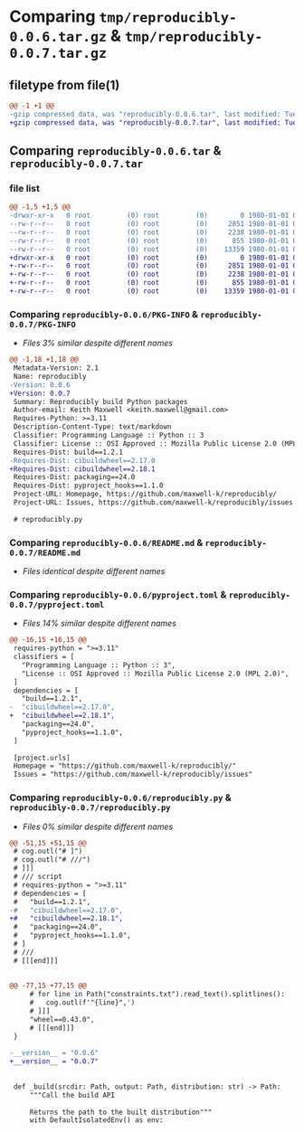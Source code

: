 # Comparing `tmp/reproducibly-0.0.6.tar.gz` & `tmp/reproducibly-0.0.7.tar.gz`

## filetype from file(1)

```diff
@@ -1 +1 @@
-gzip compressed data, was "reproducibly-0.0.6.tar", last modified: Tue Jan  1 00:00:00 1980, max compression
+gzip compressed data, was "reproducibly-0.0.7.tar", last modified: Tue Jan  1 00:00:00 1980, max compression
```

## Comparing `reproducibly-0.0.6.tar` & `reproducibly-0.0.7.tar`

### file list

```diff
@@ -1,5 +1,5 @@
-drwxr-xr-x   0 root         (0) root         (0)        0 1980-01-01 00:00:00.000000 reproducibly-0.0.6/
--rw-r--r--   0 root         (0) root         (0)     2851 1980-01-01 00:00:00.000000 reproducibly-0.0.6/PKG-INFO
--rw-r--r--   0 root         (0) root         (0)     2238 1980-01-01 00:00:00.000000 reproducibly-0.0.6/README.md
--rw-r--r--   0 root         (0) root         (0)      855 1980-01-01 00:00:00.000000 reproducibly-0.0.6/pyproject.toml
--rw-r--r--   0 root         (0) root         (0)    13359 1980-01-01 00:00:00.000000 reproducibly-0.0.6/reproducibly.py
+drwxr-xr-x   0 root         (0) root         (0)        0 1980-01-01 00:00:00.000000 reproducibly-0.0.7/
+-rw-r--r--   0 root         (0) root         (0)     2851 1980-01-01 00:00:00.000000 reproducibly-0.0.7/PKG-INFO
+-rw-r--r--   0 root         (0) root         (0)     2238 1980-01-01 00:00:00.000000 reproducibly-0.0.7/README.md
+-rw-r--r--   0 root         (0) root         (0)      855 1980-01-01 00:00:00.000000 reproducibly-0.0.7/pyproject.toml
+-rw-r--r--   0 root         (0) root         (0)    13359 1980-01-01 00:00:00.000000 reproducibly-0.0.7/reproducibly.py
```

### Comparing `reproducibly-0.0.6/PKG-INFO` & `reproducibly-0.0.7/PKG-INFO`

 * *Files 3% similar despite different names*

```diff
@@ -1,18 +1,18 @@
 Metadata-Version: 2.1
 Name: reproducibly
-Version: 0.0.6
+Version: 0.0.7
 Summary: Reproducibly build Python packages
 Author-email: Keith Maxwell <keith.maxwell@gmail.com>
 Requires-Python: >=3.11
 Description-Content-Type: text/markdown
 Classifier: Programming Language :: Python :: 3
 Classifier: License :: OSI Approved :: Mozilla Public License 2.0 (MPL 2.0)
 Requires-Dist: build==1.2.1
-Requires-Dist: cibuildwheel==2.17.0
+Requires-Dist: cibuildwheel==2.18.1
 Requires-Dist: packaging==24.0
 Requires-Dist: pyproject_hooks==1.1.0
 Project-URL: Homepage, https://github.com/maxwell-k/reproducibly/
 Project-URL: Issues, https://github.com/maxwell-k/reproducibly/issues
 
 # reproducibly.py
```

### Comparing `reproducibly-0.0.6/README.md` & `reproducibly-0.0.7/README.md`

 * *Files identical despite different names*

### Comparing `reproducibly-0.0.6/pyproject.toml` & `reproducibly-0.0.7/pyproject.toml`

 * *Files 14% similar despite different names*

```diff
@@ -16,15 +16,15 @@
 requires-python = ">=3.11"
 classifiers = [
   "Programming Language :: Python :: 3",
   "License :: OSI Approved :: Mozilla Public License 2.0 (MPL 2.0)",
 ]
 dependencies = [
   "build==1.2.1",
-  "cibuildwheel==2.17.0",
+  "cibuildwheel==2.18.1",
   "packaging==24.0",
   "pyproject_hooks==1.1.0",
 ]
 
 [project.urls]
 Homepage = "https://github.com/maxwell-k/reproducibly/"
 Issues = "https://github.com/maxwell-k/reproducibly/issues"
```

### Comparing `reproducibly-0.0.6/reproducibly.py` & `reproducibly-0.0.7/reproducibly.py`

 * *Files 0% similar despite different names*

```diff
@@ -51,15 +51,15 @@
 # cog.outl("# ]")
 # cog.outl("# ///")
 # ]]]
 # /// script
 # requires-python = ">=3.11"
 # dependencies = [
 #   "build==1.2.1",
-#   "cibuildwheel==2.17.0",
+#   "cibuildwheel==2.18.1",
 #   "packaging==24.0",
 #   "pyproject_hooks==1.1.0",
 # ]
 # ///
 # [[[end]]]
 
 
@@ -77,15 +77,15 @@
     # for line in Path("constraints.txt").read_text().splitlines():
     #   cog.outl(f'"{line}",')
     # ]]]
     "wheel==0.43.0",
     # [[[end]]]
 }
 
-__version__ = "0.0.6"
+__version__ = "0.0.7"
 
 
 def _build(srcdir: Path, output: Path, distribution: str) -> Path:
     """Call the build API
 
     Returns the path to the built distribution"""
     with DefaultIsolatedEnv() as env:
```

